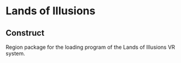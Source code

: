 # Lands of Illusions

## Construct

Region package for the loading program of the Lands of Illusions VR system.
